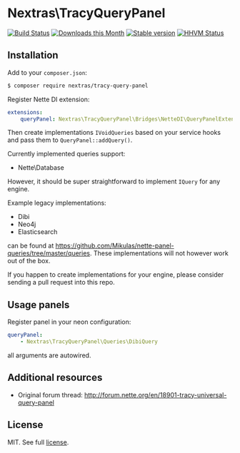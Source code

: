 Nextras\TracyQueryPanel
=======================

[![Build Status](https://travis-ci.org/nextras/tracy-query-panel.svg?branch=master)](https://travis-ci.org/nextras/tracy-query-panel)
[![Downloads this Month](https://img.shields.io/packagist/dm/nextras/tracy-query-panel.svg?style=flat)](https://packagist.org/packages/nextras/tracy-query-panel)
[![Stable version](http://img.shields.io/packagist/v/nextras/tracy-query-panel.svg?style=flat)](https://packagist.org/packages/nextras/tracy-query-panel)
[![HHVM Status](http://img.shields.io/hhvm/nextras/tracy-query-panel.svg?style=flat)](http://hhvm.h4cc.de/package/nextras/tracy-query-panel)


Installation
------------

Add to your `composer.json`:

```bash
$ composer require nextras/tracy-query-panel
```

Register Nette DI extension:

```yaml
extensions:
	queryPanel: Nextras\TracyQueryPanel\Bridges\NetteDI\QueryPanelExtension
```

Then create implementations `IVoidQueries` based on your service hooks and pass them to `QueryPanel::addQuery()`.

Currently implemented queries support:

- Nette\Database

However, it should be super straightforward to implement `IQuery` for any engine.

Example legacy implementations:

- Dibi
- Neo4j
- Elasticsearch

can be found at https://github.com/Mikulas/nette-panel-queries/tree/master/queries.
These implementations will not however work out of the box.

If you happen to create implementations for your engine, please consider sending a pull request into this repo.

Usage panels
-------------------------

Register panel in your neon configuration:

```yaml
queryPanel:
	- Nextras\TracyQueryPanel\Queries\DibiQuery
```

all arguments are autowired.

Additional resources
--------------------

- Original forum thread: http://forum.nette.org/en/18901-tracy-universal-query-panel

License
-------

MIT. See full [license](license.md).
